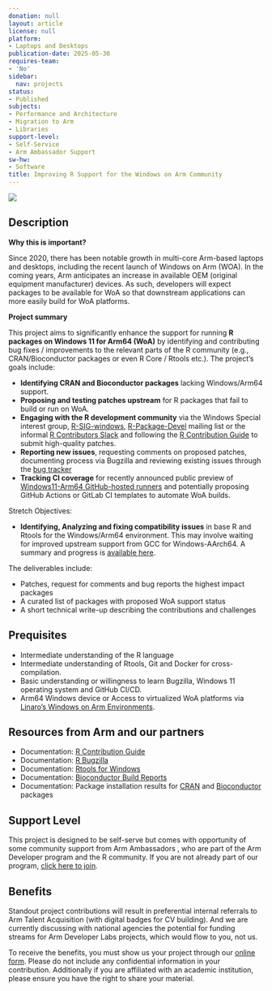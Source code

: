 ```yaml
---
donation: null
layout: article
license: null
platform:
- Laptops and Desktops
publication-date: 2025-05-30
requires-team:
- 'No'
sidebar:
  nav: projects
status:
- Published
subjects:
- Performance and Architecture
- Migration to Arm
- Libraries
support-level:
- Self-Service
- Arm Ambassador Support
sw-hw:
- Software
title: Improving R Support for the Windows on Arm Community
---
```


<img class="image image--xl" src="/Arm-Developer-Labs/images/Learn_on_Arm_banner.png"/>


## Description  

**Why this is important?**

Since 2020, there has been notable growth in multi-core Arm-based laptops and desktops, including the recent launch of Windows on Arm (WOA). In the coming years, Arm anticipates an increase in available OEM (original equipment manufacturer) devices. As such, developers will expect packages to be available for WoA so that downstream applications can more easily build for WoA platforms.

**Project summary**


This project aims to significantly enhance the support for running **R packages on Windows 11 for Arm64 (WoA)** by identifying and contributing bug fixes / improvements to the relevant parts of the R community (e.g.,  CRAN/Bioconductor packages or even R Core / Rtools etc.). The project’s goals include:


- **Identifying CRAN and Bioconductor packages** lacking Windows/Arm64 support.
- **Proposing and testing patches upstream** for R packages that fail to build or run on WoA.
- **Engaging with the R development community** via the Windows Special interest group, [R-SIG-windows](https://stat.ethz.ch/mailman/listinfo/r-sig-windows), [R-Package-Devel](https://stat.ethz.ch/mailman/listinfo/r-package-devel) mailing list or the informal [R Contributors Slack](https://contributor.r-project.org/slack) and following the [R Contribution Guide](https://github.com/r-devel/rdevguide?tab=readme-ov-file) to submit high-quality patches.
- **Reporting new issues**, requesting comments on proposed patches, documenting process via Bugzilla and reviewing existing issues through the [bug tracker](https://bugs.r-project.org/)
- **Tracking CI coverage** for recently announced public preview of [Windows11-Arm64 GitHub-hosted runners](https://github.blog/changelog/2025-04-14-windows-arm64-hosted-runners-now-available-in-public-preview/) and potentially proposing GitHub Actions or GitLab CI templates to automate WoA builds.

Stretch Objectives:

- **Identifying, Analyzing and fixing compatibility issues** in base R and Rtools for the Windows/Arm64 environment. This may involve waiting for improved upstream support from GCC for Windows-AArch64. A summary and progress is [available here](https://linaro.atlassian.net/wiki/spaces/WOAR/pages/28802842658/MinGW+GNU+Toolchain).

The deliverables include:

- Patches, request for comments and bug reports the highest impact packages
- A curated list of packages with proposed WoA support status
- A short technical write-up describing the contributions and challenges

## Prequisites 

- Intermediate understanding of the R language  
- Intermediate understanding of Rtools, Git and Docker for cross-compilation.
- Basic understanding or willingness to learn Bugzilla, Windows 11 operating system and GitHub CI/CD. 
- Arm64 Windows device or Access to virtualized WoA platforms via [Linaro’s Windows on Arm Environments](https://linaro.atlassian.net/wiki/spaces/WOAR/pages/29005479987/Windows+on+Arm+Environments).

## Resources from Arm and our partners
  
- Documentation: [R Contribution Guide](https://github.com/r-devel/rdevguide?tab=readme-ov-file)  
- Documentation: [R Bugzilla](https://bugs.r-project.org/)  
- Documentation: [Rtools for Windows](https://cran.r-project.org/bin/windows/Rtools/)   
- Documentation: [Bioconductor Build Reports](https://bioconductor.org/checkResults/)  
- Documentation: Package installation results for [CRAN](https://www.r-project.org/nosvn/winutf8/ucrt3/CRAN_aarch64/install_out/) and [Bioconductor](https://www.r-project.org/nosvn/winutf8/ucrt3/BIOC_aarch64/install_out/) packages

## Support Level

This project is designed to be self-serve but comes with opportunity of some community support from Arm Ambassadors , who are part of the Arm Developer program and the R community. If you are not already part of our program, [click here to join](https://www.arm.com/resources/developer-program?#register).


## Benefits 

Standout project contributions will result in preferential internal referrals to Arm Talent Acquisition (with digital badges for CV building).  And we are currently discussing with national agencies the potential for funding streams for Arm Developer Labs projects, which would flow to you, not us.

To receive the benefits, you must show us your project through our [online form](https://forms.office.com/e/VZnJQLeRhD). Please do not include any confidential information in your contribution. Additionally if you are affiliated with an academic institution, please ensure you have the right to share your material.